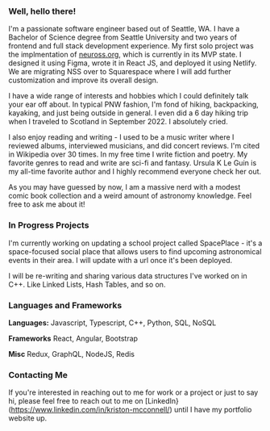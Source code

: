 ### Well, hello there!

I'm a passionate software engineer based out of Seattle, WA. I have a Bachelor of Science degree from Seattle University and two years of frontend and full stack development experience. My first solo project was the implmentation of [neuross.org](https://www.neuross.org/), which is currently in its MVP state. I designed it using Figma, wrote it in React JS, and deployed it using Netlify. We are migrating NSS over to Squarespace where I will add further customization and improve its overall design.

I have a wide range of interests and hobbies which I could definitely talk your ear off about. In typical PNW fashion, I'm fond of hiking, backpacking, kayaking, and just being outside in general. I even did a 6 day hiking trip when I traveled to Scotland in September 2022. I absolutely cried. 

I also enjoy reading and writing - I used to be a music writer where I reviewed albums, interviewed musicians, and did concert reviews. I'm cited in Wikipedia over 30 times. In my free time I write fiction and poetry. My favorite genres to read and write are sci-fi and fantasy. Ursula K Le Guin is my all-time favorite author and I highly recommend everyone check her out.

As you may have guessed by now, I am a massive nerd with a modest comic book collection and a weird amount of astronomy knowledge. Feel free to ask me about it!

### In Progress Projects

I'm currently working on updating a school project called SpacePlace - it's a space-focused social place that allows users to find upcoming astronomical events in their area. I will update with a url once it's been deployed.

I will be re-writing and sharing various data structures I've worked on in C++. Like Linked Lists, Hash Tables, and so on.

### Languages and Frameworks

**Languages:**
Javascript, Typescript, C++, Python, SQL, NoSQL

**Frameworks**
React, Angular, Bootstrap

**Misc**
Redux, GraphQL, NodeJS, Redis


### Contacting Me

If you're interested in reaching out to me for work or a project or just to say hi, please feel free to reach out to me on [LinkedIn}(https://www.linkedin.com/in/kriston-mcconnell/) until I have my portfolio website up.


<!--
**kbmcconnell/kbmcconnell** is a ✨ _special_ ✨ repository because its `README.md` (this file) appears on your GitHub profile.

Here are some ideas to get you started:

- 🔭 I’m currently working on ...
- 🌱 I’m currently learning ...
- 👯 I’m looking to collaborate on ...
- 🤔 I’m looking for help with ...
- 💬 Ask me about ...
- 📫 How to reach me: ...
- 😄 Pronouns: ...
- ⚡ Fun fact: ...
-->
